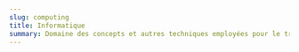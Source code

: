 ```yaml
---
slug: computing
title: Informatique
summary: Domaine des concepts et autres techniques employées pour le traitement automatique de l’information.
---
```

